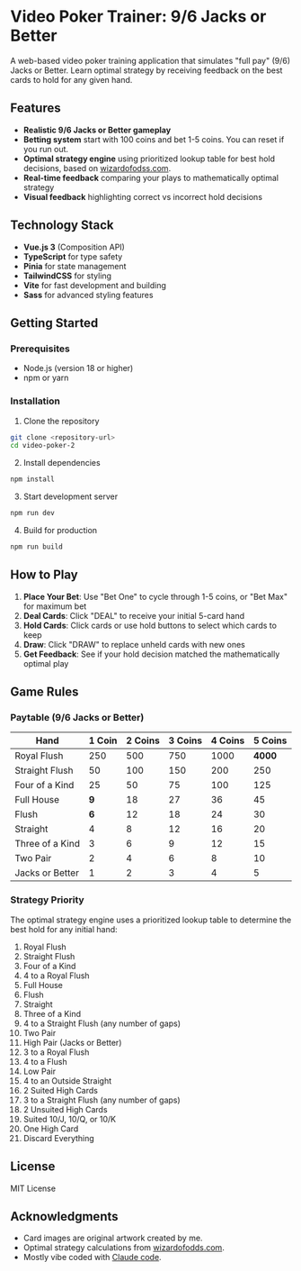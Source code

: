 # Video Poker Trainer: 9/6 Jacks or Better

A web-based video poker training application that simulates "full pay" (9/6) Jacks or Better. Learn optimal strategy by receiving feedback on the best cards to hold for any given hand.

## Features

- **Realistic 9/6 Jacks or Better gameplay**
- **Betting system** start with 100 coins and bet 1-5 coins. You can reset if you run out.
- **Optimal strategy engine** using prioritized lookup table for best hold decisions, based on [wizardofodss.com](https://wizardofodds.com/games/video-poker/strategy/jacks-or-better/9-6/simple/).
- **Real-time feedback** comparing your plays to mathematically optimal strategy
- **Visual feedback** highlighting correct vs incorrect hold decisions

## Technology Stack

- **Vue.js 3** (Composition API)
- **TypeScript** for type safety
- **Pinia** for state management
- **TailwindCSS** for styling
- **Vite** for fast development and building
- **Sass** for advanced styling features

## Getting Started

### Prerequisites

- Node.js (version 18 or higher)
- npm or yarn

### Installation

1. Clone the repository
```bash
git clone <repository-url>
cd video-poker-2
```

2. Install dependencies
```bash
npm install
```

3. Start development server
```bash
npm run dev
```

4. Build for production
```bash
npm run build
```

## How to Play

1. **Place Your Bet**: Use "Bet One" to cycle through 1-5 coins, or "Bet Max" for maximum bet
2. **Deal Cards**: Click "DEAL" to receive your initial 5-card hand
3. **Hold Cards**: Click cards or use hold buttons to select which cards to keep
4. **Draw**: Click "DRAW" to replace unheld cards with new ones
5. **Get Feedback**: See if your hold decision matched the mathematically optimal play

## Game Rules

### Paytable (9/6 Jacks or Better)

| Hand | 1 Coin | 2 Coins | 3 Coins | 4 Coins | 5 Coins |
|------|--------|---------|---------|---------|---------|
| Royal Flush | 250 | 500 | 750 | 1000 | **4000** |
| Straight Flush | 50 | 100 | 150 | 200 | 250 |
| Four of a Kind | 25 | 50 | 75 | 100 | 125 |
| Full House | **9** | 18 | 27 | 36 | 45 |
| Flush | **6** | 12 | 18 | 24 | 30 |
| Straight | 4 | 8 | 12 | 16 | 20 |
| Three of a Kind | 3 | 6 | 9 | 12 | 15 |
| Two Pair | 2 | 4 | 6 | 8 | 10 |
| Jacks or Better | 1 | 2 | 3 | 4 | 5 |

### Strategy Priority

The optimal strategy engine uses a prioritized lookup table to determine the best hold for any initial hand:

1. Royal Flush
2. Straight Flush
3. Four of a Kind
4. 4 to a Royal Flush
5. Full House
6. Flush
7. Straight
8. Three of a Kind
9. 4 to a Straight Flush (any number of gaps)
10. Two Pair
11. High Pair (Jacks or Better)
12. 3 to a Royal Flush
13. 4 to a Flush
14. Low Pair
15. 4 to an Outside Straight
16. 2 Suited High Cards
17. 3 to a Straight Flush (any number of gaps)
18. 2 Unsuited High Cards
19. Suited 10/J, 10/Q, or 10/K
20. One High Card
21. Discard Everything

## License

MIT License

## Acknowledgments

- Card images are original artwork created by me.
- Optimal strategy calculations from [wizardofodds.com](https://wizardofodds.com/).
- Mostly vibe coded with [Claude code](https://docs.anthropic.com/en/docs/claude-code/overview).
